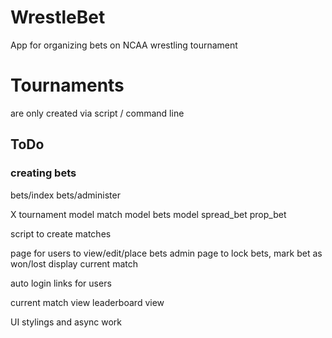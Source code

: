# WrestleBet

App for organizing bets on NCAA wrestling tournament

# Tournaments
are only created via script / command line

## ToDo

### creating bets

bets/index
bets/administer

X tournament model
match model
bets model
    spread_bet
    prop_bet

script to create matches

page for users to view/edit/place bets
admin page to lock bets, mark bet as won/lost
    display current match

auto login links for users

current match view
leaderboard view

UI stylings and async work
